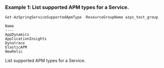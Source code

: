 ### Example 1: List supported APM types for a Service.
```powershell
Get-AzSpringServiceSupportedApmType -ResourceGroupName azps_test_group_spring -ServiceName azps-spring-01
```

```output
Name
----
AppDynamics
ApplicationInsights
Dynatrace
ElasticAPM
NewRelic
```

List supported APM types for a Service.